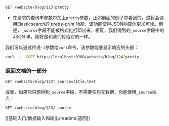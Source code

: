 ```bash
GET /website/blog/123?pretty
```
- 在请求的查询串参数中加上`pretty`参数，正如前面的例子中看到的，这将会调用Elasticsearch的 _pretty-print_ 功能，该功能使得JSON响应体更加可读。但是，`_source`字段不能被格式化打印出来。相反，我们得到的`_source`字段中的 JSON 串，刚好是和我们传给它的一样。

我们可以通过传递`-i`参数给`curl`命令，该参数能够显示响应的头部：
```bash
curl -i -XGET http://localhost:9200/website/blog/124?pretty
```
### 返回文档的一部分
```bash
GET /website/blog/123?_source=title,text
```
或者，如果你只想得到`_source`字段，不需要任何元数据，你能使用`_source`端点：
```bash
GET /website/blog/123/_source
```

[[基础入门/数据输入和输出/readme|返回]]